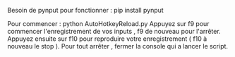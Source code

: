 Besoin de pynput pour fonctionner : 
pip install pynput

Pour commencer : python AutoHotkeyReload.py
Appuyez sur f9 pour commencer l'enregistrement de vos inputs , f9 de nouveau pour l'arrêter.
Appuyez ensuite sur f10 pour reproduire votre enregistrement ( f10 à nouveau le stop ).
Pour tout arrêter , fermer la console qui a lancer le script.